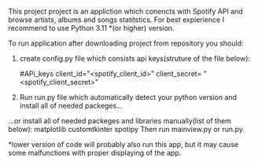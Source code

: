 This project project is an appliction which conencts with Spotify API and browse artists, albums and songs statitstics.
For best expierience  I recommend to use Python 3.11 *(or higher) version. 

To run application after downloading project from repository you should:

1) create config.py file which consists api keys(struture of the file below): 

    #APi_keys
    client_id="<spotify_client_id>"
    client_secret= "<spotify_client_secret>"


2) Run run.py file which automatically detect your python version and install all of needed packeges...






  ...or install all of needed packeges and libraries manually(list of them below):
				matplotlib
				customtkinter
				spotipy
 	 Then run mainview.py or run.py.
			
		
		



*lower version of code will probably also run this app, but it may cause some malfunctions with proper displaying of the app.  

    



